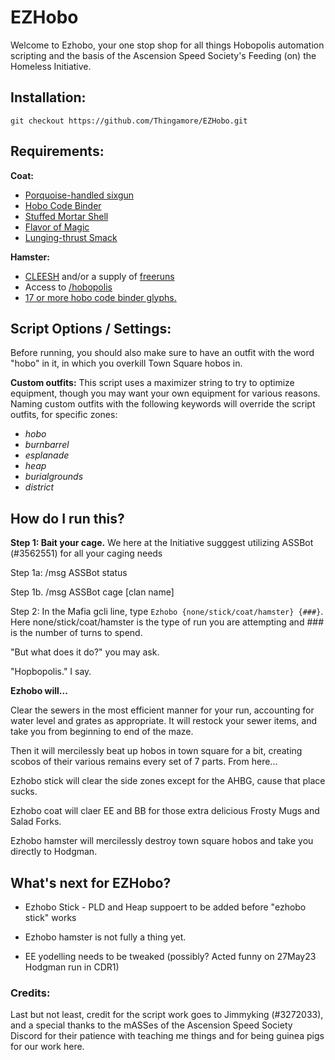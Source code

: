 # EZHobo
Welcome to Ezhobo, your one stop shop for all things Hobopolis automation scripting and the basis of the Ascension Speed Society's Feeding (on) the Homeless Initiative.

## Installation:
`git checkout https://github.com/Thingamore/EZHobo.git`


## Requirements:
**Coat:**
- [Porquoise-handled sixgun](https://kol.coldfront.net/thekolwiki/index.php/Porquoise-handled_sixgun)
- [Hobo Code Binder](https://kol.coldfront.net/thekolwiki/index.php/Hobo_code_binder)
- [Stuffed Mortar Shell](https://kol.coldfront.net/thekolwiki/index.php/Stuffed_Mortar_Shell)
- [Flavor of Magic](https://kol.coldfront.net/thekolwiki/index.php/Flavour_of_Magic)
- [Lunging-thrust Smack](https://kol.coldfront.net/thekolwiki/index.php/Lunging_Thrust-Smack)

**Hamster:**
- [CLEESH](https://kol.coldfront.net/thekolwiki/index.php/CLEESH) and/or a supply of [freeruns](https://kol.coldfront.net/thekolwiki/index.php/Run_Away)
- Access to [/hobopolis](https://kol.coldfront.net/thekolwiki/index.php/Chat_Guide:_Channels#hobopolis)
- [17 or more hobo code binder glyphs.](https://kol.coldfront.net/thekolwiki/index.php/Hobo_code_binder)


## Script Options / Settings:

Before running, you should also make sure to have an outfit with the word "hobo" in it, in which you overkill Town Square hobos in.

**Custom outfits:**
This script uses a maximizer string to try to optimize equipment, though you may want your own equipment for various reasons. Naming custom outfits with the following keywords will override the script outfits, for specific zones:
- *hobo*
- *burnbarrel*
- *esplanade*
- *heap*
- *burialgrounds*
- *district*

## How do I run this?

**Step 1: Bait your cage.** 
We here at the Initiative sugggest utilizing ASSBot (#3562551) for all your caging needs

   Step 1a: /msg ASSBot status

  Step 1b. /msg ASSBot cage [clan name]

Step 2: In the Mafia gcli line, type `Ezhobo {none/stick/coat/hamster} {###}`. Here none/stick/coat/hamster is the type of run you are attempting and ### is the number of turns to spend.


"But what does it do?" you may ask. 

"Hopbopolis." I say.

**Ezhobo will...**

Clear the sewers in the most efficient manner for your run, accounting for water level and grates as appropriate. It will restock your sewer items, and take you from beginning to end of the maze.

Then it will mercilessly beat up hobos in town square for a bit, creating scobos of their various remains every set of 7 parts. From here...

Ezhobo stick will clear the side zones except for the AHBG, cause that place sucks.

Ezhobo coat will claer EE and BB for those extra delicious Frosty Mugs and Salad Forks.

Ezhobo hamster will mercilessly destroy town square hobos and take you directly to Hodgman. 




## What's next for EZHobo?

- Ezhobo Stick - PLD and Heap suppoert to be added before "ezhobo stick" works

- Ezhobo hamster is not fully a thing yet. 

- EE yodelling needs to be tweaked (possibly? Acted funny on 27May23 Hodgman run in CDR1)
 

### Credits:

Last but not least, credit for the script work goes to Jimmyking (#3272033), and a special thanks to the mASSes of the Ascension Speed Society Discord for their patience with teaching me things and for being guinea pigs for our work here.

